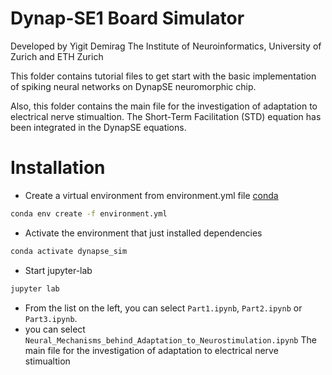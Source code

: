 # Dynap-SE1 Board Simulator

Developed by Yigit Demirag
The Institute of Neuroinformatics, University of Zurich and ETH Zurich

This folder contains tutorial files to get start with the basic implementation of spiking neural networks on DynapSE neuromorphic chip.

Also, this folder contains the main file for the investigation of adaptation to electrical nerve stimualtion. 
The Short-Term Facilitation (STD) equation has been integrated in the DynapSE equations. 

# Installation

- Create a virtual environment from environment.yml file [conda](https://conda.io/docs/user-guide/install/index.html)

```bash
conda env create -f environment.yml
```

- Activate the environment that just installed dependencies

```bash
conda activate dynapse_sim
```
- Start jupyter-lab 

```bash
jupyter lab
```

- From the list on the left, you can select `Part1.ipynb`, `Part2.ipynb` or `Part3.ipynb`.
- you can select `Neural_Mechanisms_behind_Adaptation_to_Neurostimulation.ipynb` The main file for the investigation of adaptation to electrical nerve stimualtion
